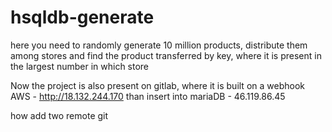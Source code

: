 # hsqldb-generate
here you need to randomly generate 10 million products, distribute them among stores and find the product transferred by key, where it is present in the largest number in which store

Now the project is also present on gitlab, where it is built on a webhook AWS - http://18.132.244.170
than insert into mariaDB - 46.119.86.45

how add two remote git
